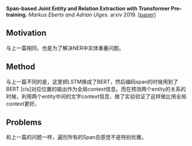 **Span-based Joint Entity and Relation Extraction with Transformer Pre-training.**
_Markus Eberts and Adrian Ulges._
arxiv 2019.
[[paper]](https://arxiv.org/abs/1909.07755)

## Motivation

与上一篇相同，也是为了解决NER中实体重叠问题。

## Method

与上一篇不同的是，这里把LSTM换成了BERT，然后编码span的时候用到了BERT [cls]对应位置的输出作为全局context信息。而在预测两个entity的关系的时候，利用两个entity中间的文字context信息，做了实验验证了这样做比用全局context更好。

## Problems 

和上一篇的问题一样，遍历所有的Span总感觉不是特别优雅。